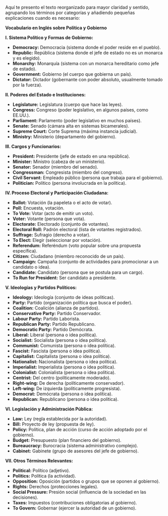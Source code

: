 Aquí te presento el texto reorganizado para mayor claridad y sentido, agrupando los términos por categorías y añadiendo pequeñas explicaciones cuando es necesario:

**Vocabulario en Inglés sobre Política y Gobierno**

**I. Sistema Político y Formas de Gobierno:**

*   **Democracy:** Democracia (sistema donde el poder reside en el pueblo).
*   **Republic:** República (sistema donde el jefe de estado no es un monarca y es elegido).
*   **Monarchy:** Monarquía (sistema con un monarca hereditario como jefe de estado).
*   **Government:** Gobierno (el cuerpo que gobierna un país).
*   **Dictator:** Dictador (gobernante con poder absoluto, usualmente tomado por la fuerza).

**II. Poderes del Estado e Instituciones:**

*   **Legislature:** Legislatura (cuerpo que hace las leyes).
*   **Congress:** Congreso (poder legislativo, en algunos países, como EE.UU.).
*   **Parliament:** Parlamento (poder legislativo en muchos países).
*   **Senate:** Senado (cámara alta en sistemas bicamerales).
*   **Supreme Court:** Corte Suprema (máxima instancia judicial).
*   **Ministry:** Ministerio (departamento del gobierno).

**III. Cargos y Funcionarios:**

*   **President:** Presidente (jefe de estado en una república).
*   **Minister:** Ministro (cabeza de un ministerio).
*   **Senator:** Senador (miembro del senado).
*   **Congressman:** Congresista (miembro del congreso).
*   **Civil Servant:** Empleado público (persona que trabaja para el gobierno).
*   **Politician:** Político (persona involucrada en la política).

**IV. Proceso Electoral y Participación Ciudadana:**

*   **Ballot:** Votación (la papeleta o el acto de votar).
*   **Poll:** Encuesta, votación.
*   **To Vote:** Votar (acto de emitir un voto).
*   **Voter:** Votante (persona que vota).
*   **Electorate:** Electorado (conjunto de votantes).
*   **Electoral Roll:** Padrón electoral (lista de votantes registrados).
*   **Suffrage:** Sufragio (derecho a votar).
*   **To Elect:** Elegir (seleccionar por votación).
*   **Referendum:** Referéndum (voto popular sobre una propuesta específica).
*   **Citizen:** Ciudadano (miembro reconocido de un país).
*   **Campaign:** Campaña (conjunto de actividades para promocionar a un candidato o idea).
*   **Candidate:** Candidato (persona que se postula para un cargo).
*   **To Run for President:** Ser candidato a presidente.

**V. Ideologías y Partidos Políticos:**

*   **Ideology:** Ideología (conjunto de ideas políticas).
*   **Party:** Partido (organización política que busca el poder).
*   **Coalition:** Coalición (alianza de partidos).
*   **Conservative Party:** Partido Conservador.
*   **Labour Party:** Partido Laborista.
*   **Republican Party:** Partido Republicano.
*   **Democratic Party:** Partido Demócrata.
*   **Liberal:** Liberal (persona o idea política).
*   **Socialist:** Socialista (persona o idea política).
*   **Communist:** Comunista (persona o idea política).
*   **Fascist:** Fascista (persona o idea política).
*   **Capitalist:** Capitalista (persona o idea política).
*   **Nationalist:** Nacionalista (persona o idea política).
*   **Imperialist:** Imperialista (persona o idea política).
*   **Colonialist:** Colonialista (persona o idea política).
*   **Centrist:** Del centro (políticamente moderado).
*   **Right-wing:** De derecha (políticamente conservador).
*   **Left-wing:** De izquierda (políticamente progresista).
*   **Democrat:** Demócrata (persona o idea política).
*   **Republican:** Republicano (persona o idea política).

**VI. Legislación y Administración Pública:**

*   **Law:** Ley (regla establecida por la autoridad).
*   **Bill:** Proyecto de ley (propuesta de ley).
*   **Policy:** Política, plan de acción (curso de acción adoptado por el gobierno).
*   **Budget:** Presupuesto (plan financiero del gobierno).
*   **Bureaucracy:** Burocracia (sistema administrativo complejo).
*   **Cabinet:** Gabinete (grupo de asesores del jefe de gobierno).

**VII. Otros Términos Relevantes:**

*   **Political:** Político (adjetivo).
*   **Politics:** Política (la actividad).
*   **Opposition:** Oposición (partidos o grupos que se oponen al gobierno).
*   **Rights:** Derechos (protecciones legales).
*   **Social Pressure:** Presión social (influencia de la sociedad en las decisiones).
*   **Taxes:** Impuestos (contribuciones obligatorias al gobierno).
*   **To Govern:** Gobernar (ejercer la autoridad de un gobierno).
